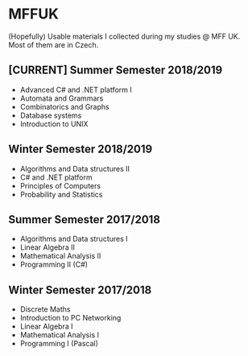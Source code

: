 # MFFUK
(Hopefully) Usable materials I collected during my studies @ MFF UK.  
Most of them are in Czech.

## \[CURRENT\] Summer Semester 2018/2019
- Advanced C# and .NET platform I
- Automata and Grammars
- Combinatorics and Graphs
- Database systems
- Introduction to UNIX
## Winter Semester 2018/2019
- Algorithms and Data structures II
- C# and .NET platform
- Principles of Computers
- Probability and Statistics
## Summer Semester 2017/2018
- Algorithms and Data structures I
- Linear Algebra II
- Mathematical Analysis II
- Programming II (C#)
## Winter Semester 2017/2018
- Discrete Maths
- Introduction to PC Networking
- Linear Algebra I
- Mathematical Analysis I
- Programming I (Pascal)
